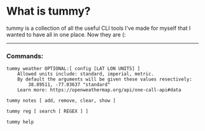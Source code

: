 # What is tummy?


tummy is a collection of all the useful CLI tools I've made for myself that I
wanted to have all in one place. Now they are (:

***

### Commands:

    tummy weather OPTIONAL:[ config [LAT LON UNITS] ]
        Allowed units include: standard, imperial, metric.
        By default the arguments will be given these values resectively:
            38.89511, -77.03637 "standard"
        Learn more: https://openweathermap.org/api/one-call-api#data

    tummy notes [ add, remove, clear, show ]

    tummy reg [ search [ REGEX ] ]

    tummy help